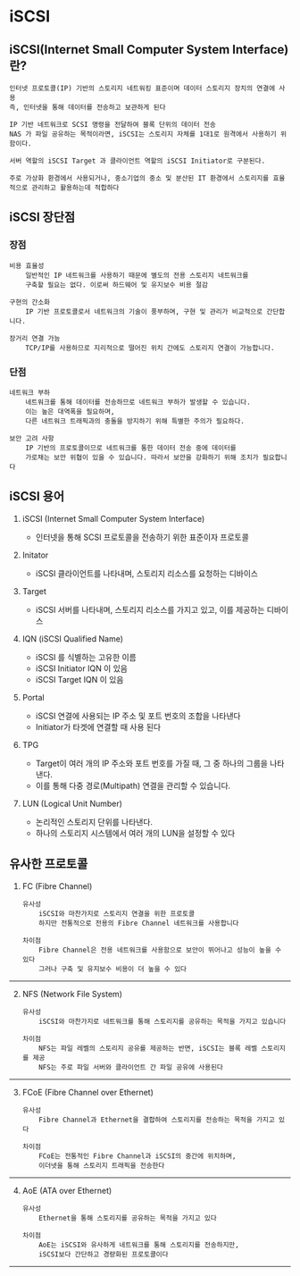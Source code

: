 # iSCSI

## iSCSI(Internet Small Computer System Interface) 란?
```
인터넷 프로토콜(IP) 기반의 스토리지 네트워킹 표준이며 데이터 스토리지 장치의 연결에 사용
즉, 인터넷을 통해 데이터를 전송하고 보관하게 된다

IP 기반 네트워크로 SCSI 명령을 전달하여 블록 단위의 데이터 전송
NAS 가 파일 공유하는 목적이라면, iSCSI는 스토리지 자체를 1대1로 원격에서 사용하기 위함이다.

서버 역할의 iSCSI Target 과 클라이언트 역할의 iSCSI Initiator로 구분된다.

주로 가상화 환경에서 사용되거나, 중소기업의 중소 및 분산된 IT 환경에서 스토리지를 효율적으로 관리하고 활용하는데 적합하다
```

## iSCSI 장단점

### 장점
```
비용 효율성
    일반적인 IP 네트워크를 사용하기 때문에 별도의 전용 스토리지 네트워크를
    구축할 필요는 없다. 이로써 하드웨어 및 유지보수 비용 절감

구현의 간소화
    IP 기반 프로토콜로서 네트워크의 기술이 풍부하며, 구현 및 관리가 비교적으로 간단합니다.

장거리 연결 가능
    TCP/IP를 사용하므로 지리적으로 떨어진 위치 간에도 스토리지 연결이 가능합니다.
```
### 단점
```
네트워크 부하
    네트워크를 통해 데이터를 전송하므로 네트워크 부하가 발생할 수 있습니다.
    이는 높은 대역폭을 필요하며, 
    다른 네트워크 트래픽과의 충돌을 방지하기 위해 특별한 주의가 필요하다.

보안 고려 사항
    IP 기반의 프로토콜이므로 네트워크를 통한 데이터 전송 중에 데이터를 
    가로채는 보안 위협이 있을 수 있습니다. 따라서 보안을 강화하기 위해 조치가 필요합니다
```

## iSCSI 용어
1. iSCSI (Internet Small Computer System Interface)
    - 인터넷을 통해 SCSI 프로토콜을 전송하기 위한 표준이자 프로토콜

2. Initator
    - iSCSI 클라이언트를 나타내며, 스토리지 리소스를 요청하는 디바이스

3. Target
    - iSCSI 서버를 나타내며, 스토리지 리소스를 가지고 있고, 이를 제공하는 디바이스

4. IQN (iSCSI Qualified Name)
    - iSCSI 를 식별하는 고유한 이름
    - iSCSI Initiator IQN 이 있음
    - iSCSI Target IQN 이 있음

5. Portal
    - iSCSI 연결에 사용되는 IP 주소 및 포트 번호의 조합을 나타낸다
    - Initiator가 타겟에 연결할 때 사용 된다

6. TPG
    - Target이 여러 개의 IP 주소와 포트 번호를 가질 때, 그 중 하나의 그룹을 나타낸다.
    - 이를 통해 다중 경로(Multipath) 연결을 관리할 수 있습니다.

7. LUN (Logical Unit Number)
    - 논리적인 스토리지 단위를 나타낸다.
    - 하나의 스토리지 시스템에서 여러 개의 LUN을 설정할 수 있다

## 유사한 프로토콜
1. FC (Fibre Channel)
    ```
    유사성 
        iSCSI와 마찬가지로 스토리지 연결을 위한 프로토콜
        하지만 전통적으로 전용의 Fibre Channel 네트워크를 사용합니다

    차이점
        Fibre Channel은 전용 네트워크를 사용함으로 보안이 뛰어나고 성능이 높을 수 있다
        그러나 구축 및 유지보수 비용이 더 높을 수 있다
    ```
---
2. NFS (Network File System)
    ```
    유사성
        iSCSI와 마찬가지로 네트워크를 통해 스토리지를 공유하는 목적을 가지고 있습니다

    차이점
        NFS는 파일 레벨의 스토리지 공유를 제공하는 반면, iSCSI는 블록 레벨 스토리지를 제공
        NFS는 주로 파일 서버와 클라이언트 간 파일 공유에 사용된다
    ```
---
3. FCoE (Fibre Channel over Ethernet)
    ```
    유사성
        Fibre Channel과 Ethernet을 결합하여 스토리지를 전송하는 목적을 가지고 있다

    차이점
        FCoE는 전통적인 Fibre Channel과 iSCSI의 중간에 위치하며,
        이더넷을 통해 스토리지 트래픽을 전송한다
    ```
---
4. AoE (ATA over Ethernet)
    ```
    유사성
        Ethernet을 통해 스토리지를 공유하는 목적을 가지고 있다

    차이점
        AoE는 iSCSI와 유사하게 네트워크를 통해 스토리지를 전송하지만,
        iSCSI보다 간단하고 경량화된 프로토콜이다
    ```
---